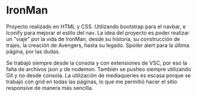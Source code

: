 # IronMan

Proyecto realizado en HTML y CSS. Utilizando bootstrap para el navbar, e Iconify para mejorar el estilo del nav.
La idea del proyecto es poder realizar un "viaje" por la vida de IronMan, desde su historia, su construcción de trajes, la creación de Avengers, hasta su legado. 
Spoiler alert para la última página, por las dudas.

Se trabajó siempre desde la consola y con extensiones de VSC, por eso la falta de archivos json y de nodemon. También se pusheo siempre utilizando Git y no desde consola.
La utilización de mediaqueries es escasa porque se trabajó con grid en todas las páginas, lo que me permitió hacer el sitio responsive de manera más sencilla.
